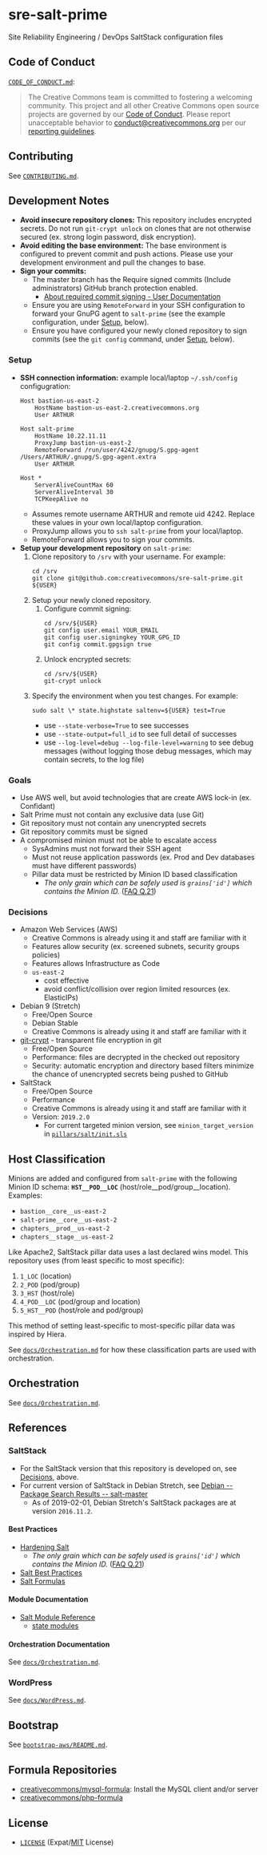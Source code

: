# sre-salt-prime

Site Reliability Engineering / DevOps SaltStack configuration files


## Code of Conduct

[`CODE_OF_CONDUCT.md`](CODE_OF_CONDUCT.md):
> The Creative Commons team is committed to fostering a welcoming community.
> This project and all other Creative Commons open source projects are governed
> by our [Code of Conduct][code_of_conduct]. Please report unacceptable
> behavior to [conduct@creativecommons.org](mailto:conduct@creativecommons.org)
> per our [reporting guidelines][reporting_guide].


[code_of_conduct]:https://creativecommons.github.io/community/code-of-conduct/
[reporting_guide]:https://creativecommons.github.io/community/code-of-conduct/enforcement/


## Contributing

See [`CONTRIBUTING.md`](CONTRIBUTING.md).


## Development Notes

- **Avoid insecure repository clones:** This repository includes encrypted
  secrets. Do not run `git-crypt unlock` on clones that are not otherwise
  secured (ex. strong login password, disk encryption).
- **Avoid editing the base environment:** The base environment is configured to
  prevent commit and push actions. Please use your development environment and
  pull the changes to base.
- **Sign your commits:**
  - The master branch has the Require signed commits (Include administrators)
    GitHub branch protection enabled.
    - [About required commit signing - User Documentation][signing]
  - Ensure you are using `RemoteForward` in your SSH configuration to forward
    your GnuPG agent to `salt-prime` (see the example configuration, under
    [Setup](#Setup), below).
  - Ensure you have configured your newly cloned repository to sign commits
    (see the `git config` command, under [Setup](#Setup), below).


[signing]:https://help.github.com/articles/about-required-commit-signing/


### Setup

- **SSH connection information:** example local/laptop `~/.ssh/config`
  configugration:
    ```
    Host bastion-us-east-2
        HostName bastion-us-east-2.creativecommons.org
        User ARTHUR

    Host salt-prime
        HostName 10.22.11.11
        ProxyJump bastion-us-east-2
        RemoteForward /run/user/4242/gnupg/S.gpg-agent /Users/ARTHUR/.gnupg/S.gpg-agent.extra
        User ARTHUR

    Host *
        ServerAliveCountMax 60
        ServerAliveInterval 30
        TCPKeepAlive no
    ```
    - Assumes remote username ARTHUR and remote uid 4242. Replace these values
      in your own local/laptop configuration.
    - ProxyJump allows you to `ssh salt-prime` from your local/laptop.
    - RemoteForward allows you to sign your commits.
- **Setup your development repository** on `salt-prime`:
  1. Clone repository to `/srv` with your username. For example:
        ```shell
        cd /srv
        git clone git@github.com:creativecommons/sre-salt-prime.git ${USER}
        ```
  2. Setup your newly cloned repository.
     1. Configure commit signing:
        ```shell
        cd /srv/${USER}
        git config user.email YOUR_EMAIL
        git config user.signingkey YOUR_GPG_ID
        git config commit.gpgsign true
        ```
     1. Unlock encrypted secrets:
        ```shell
        cd /srv/${USER}
        git-crypt unlock
        ```
  3. Specify the environment when you test changes. For example:
        ```shell
        sudo salt \* state.highstate saltenv=${USER} test=True
        ```
     - use `--state-verbose=True` to see successes
     - use `--state-output=full_id` to see full detail of successes
     - use `--log-level=debug --log-file-level=warning` to see debug messages
       (without logging those debug messages, which may contain secrets, to the
       log file)


### Goals

- Use AWS well, but avoid technologies that are create AWS lock-in (ex.
  Confidant)
- Salt Prime must not contain any exclusive data (use Git)
- Git repository must not contain any unencrypted secrets
- Git repository commits must be signed
- A compromised minion must not be able to escalate access
  - SysAdmins must not forward their SSH agent
  - Must not reuse application passwords (ex. Prod and Dev databases must have
    different passwords)
  - Pillar data must be restricted by Minion ID based classification
    - *The only grain which can be safely used is `grains['id']` which contains
      the Minion ID.* ([FAQ Q.21][FAQ21])


[FAQ21]: https://docs.saltstack.com/en/latest/faq.html#is-targeting-using-grain-data-secure


### Decisions

- Amazon Web Services (AWS)
  - Creative Commons is already using it and staff are familiar with it
  - Features allow security (ex. screened subnets, security groups policies)
  - Features allows Infrastructure as Code
  - `us-east-2`
    - cost effective
    - avoid conflict/collision over region limited resources (ex. ElasticIPs)
- Debian 9 (Stretch)
  - Free/Open Source
  - Debian Stable
  - Creative Commons is already using it and staff are familiar with it
- [git-crypt][gitcrypt] - transparent file encryption in git
  - Free/Open Source
  - Performance: files are decrypted in the checked out repository
  - Security: automatic encryption and directory based filters minimize the
    chance of unencrypted secrets being pushed to GitHub
- SaltStack
  - Free/Open Source
  - Performance
  - Creative Commons is already using it and staff are familiar with it
  - Version: `2019.2.0`
    - For current targeted minion version, see `minion_target_version` in
     [`pillars/salt/init.sls`](pillars/salt/init.sls)


[gitcrypt]: https://www.agwa.name/projects/git-crypt/


## Host Classification

Minions are added and configured from `salt-prime` with the following Minion ID
schema: **`HST__POD__LOC`** (host/role__pod/group__location). Examples:
- `bastion__core__us-east-2`
- `salt-prime__core__us-east-2`
- `chapters__prod__us-east-2`
- `chapters__stage__us-east-2`

Like Apache2, SaltStack pillar data uses a last declared wins model. This
repository uses (from least specific to most specific):

1. `1_LOC` (location)
2. `2_POD` (pod/group)
3. `3_HST` (host/role)
4. `4_POD__LOC` (pod/group and location)
5. `5_HST__POD` (host/role and pod/group)

This method of setting least-specific to most-specific pillar data was inspired
by Hiera.

See [`docs/Orchestration.md`](docs/Orchestration.md) for how these
classification parts are used with orchestration.


## Orchestration

See [`docs/Orchestration.md`](docs/Orchestration.md).


## References


### SaltStack


- For the SaltStack version that this repository is developed on, see
  [Decisions](#Decisions), above.
- For current version of SaltStack in Debian Stretch, see
  [Debian -- Package Search Results -- salt-master][pkgsearch]
  - As of 2019-02-01, Debian Stretch's SaltStack packages are at version
    `2016.11.2`.

[pkgsearch]:https://packages.debian.org/search?suite=default&section=all&arch=any&searchon=names&keywords=salt-master


####  Best Practices

- [Hardening Salt][hardensalt]
  - *The only grain which can be safely used is `grains['id']` which contains
    the Minion ID.* ([FAQ Q.21][FAQ21])
- [Salt Best Practices][saltbest]
- [Salt Formulas][saltformulas]


[hardensalt]: https://docs.saltstack.com/en/latest/topics/hardening.html
[saltbest]: https://docs.saltstack.com/en/latest/topics/best_practices.html
[saltformulas]: https://docs.saltstack.com/en/latest/topics/development/conventions/formulas.html


#### Module Documentation

- [Salt Module Reference][moduleref]
  - [state modules][statemodules]


[moduleref]: https://docs.saltstack.com/en/latest/ref/index.html
[statemodules]: https://docs.saltstack.com/en/latest/ref/states/all/index.html


#### Orchestration Documentation

See [`docs/Orchestration.md`](docs/Orchestration.md).


### WordPress

See [`docs/WordPress.md`](docs/WordPress.md).


## Bootstrap

See [`bootstrap-aws/README.md`](bootstrap-aws/README.md).


## Formula Repositories

- [creativecommons/mysql-formula][mysql-formula]: Install the MySQL client
  and/or server
- [creativecommons/php-formula][php-formula]


[certbot]:https://github.com/certbot/certbot
[mysql-formula]:https://github.com/creativecommons/mysql-formula
[php-formula]:https://github.com/creativecommons/php-formula


## License

- [`LICENSE`](LICENSE) (Expat/[MIT][mit] License)


[mit]: http://www.opensource.org/licenses/MIT "The MIT License | Open Source Initiative"
